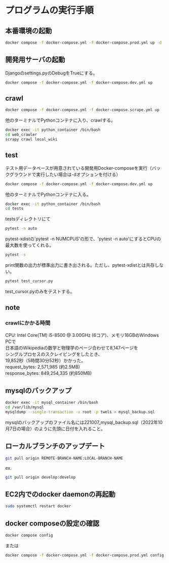# プログラムの実行手順

## 本番環境の起動

```sh
docker compose -f docker-compose.yml -f docker-compose.prod.yml up -d
```

## 開発用サーバの起動

Djangoのsettings.pyのDebugをTrueにする。

```sh
docker compose -f docker-compose.yml -f docker-compose.dev.yml up
```

## crawl

```sh
docker compose -f docker-compose.yml -f docker-compose.scrape.yml up
```

他のターミナルでPythonコンテナに入り、crawlする。

```sh
docker exec -it python_container /bin/bash
cd web_crawler
scrapy crawl local_wiki
```

## test

テスト用データベースが用意されている開発用Docker-composeを実行（バックグラウンドで実行したい場合は-dオプションを付ける）

```sh
docker compose -f docker-compose.yml -f docker-compose.dev.yml up
```

他のターミナルでPythonコンテナに入る。

```sh
docker exec -it python_container /bin/bash
cd tests
```

testsディレクトリにて  

```sh
pytest -n auto
```

pytest-xdistの'pytest -n NUMCPUS'の形で、'pytest -n auto'にするとCPUの最大数を使ってくれる。

```sh
pytest -s
```

print関数の出力が標準出力に書き出される。ただし、pytest-xdistとは共存しない。

```sh
pytest test_cursor.py
```

test_cursor.pyのみをテストする。

## note

### crawlにかかる時間

CPU: Intel Core(TM) i5-8500 @ 3.00GHz (6コア)、メモリ16GBのWindows PCで  
日本語のWikipediaの数学と物理学のページ合わせて8,147ページを  
シングルプロセスのスクレイピングをしたとき、  
19,852秒（5時間30分52秒）かかった。  
request_bytes: 2,571,985 (約2.5MB)  
response_bytes: 849,254,335 (約850MB)  

## mysqlのバックアップ

```sh
docker exec -it mysql_container /bin/bash
cd /var/lib/mysql
mysqldump --single-transaction -u root -p twels > mysql_backup.sql
```

mysqlのバックアップのファイル名には221007_mysql_backup.sql（2022年10月7日の場合）のように先頭に日付を入れること。

## ローカルブランチのアップデート

```sh
git pull origin REMOTE-BRANCH-NAME:LOCAL-BRANCH-NAME
```

ex.  

```sh
git pull origin develop:develop
```

## EC2内でのdocker daemonの再起動

```sh
sudo systemctl restart docker
```

## docker composeの設定の確認

```sh
docker compose config
```

または  

```sh
docker compose -f docker-compose.yml -f docker-compose.prod.yml config
```
